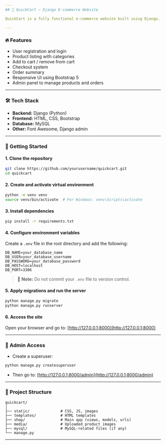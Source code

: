 ```yaml
---
## 🛒 QuickCart – Django E-commerce Website

QuickCart is a fully functional e-commerce website built using Django. It allows users to browse products, add them to a cart, and securely place orders — all with a clean Bootstrap frontend.

---
```


### 🔥 Features

- User registration and login  
- Product listing with categories  
- Add to cart / remove from cart  
- Checkout system  
- Order summary  
- Responsive UI using Bootstrap 5  
- Admin panel to manage products and orders  

---

### 🛠️ Tech Stack

- **Backend:** Django (Python)  
- **Frontend:** HTML, CSS, Bootstrap  
- **Database:** MySQL  
- **Other:** Font Awesome, Django admin  

---

### 🚀 Getting Started

#### 1. Clone the repository

```bash
git clone https://github.com/yourusername/quickcart.git
cd quickcart
```

#### 2. Create and activate virtual environment

```bash
python -m venv venv
source venv/bin/activate  # For Windows: venv\Scripts\activate
```

#### 3. Install dependencies

```bash
pip install -r requirements.txt
```

#### 4. Configure environment variables

Create a `.env` file in the root directory and add the following:

```env
DB_NAME=your_database_name
DB_USER=your_database_username
DB_PASSWORD=your_database_password
DB_HOST=localhost
DB_PORT=3306
```

> 🔐 **Note:** Do not commit your `.env` file to version control.

#### 5. Apply migrations and run the server

```bash
python manage.py migrate
python manage.py runserver
```

#### 6. Access the site

Open your browser and go to: [http://127.0.0.1:8000](http://127.0.0.1:8000)

---

### 🔐 Admin Access

- Create a superuser:
```bash
python manage.py createsuperuser
```

- Then go to: [http://127.0.0.1:8000/admin](http://127.0.0.1:8000/admin)

---

### 📁 Project Structure

```
quickcart/
│
├── static/              # CSS, JS, images
├── templates/           # HTML templates
├── shop/                # Main app (views, models, urls)
├── media/               # Uploaded product images
├── mysql/               # MySQL-related files (if any)
└── manage.py
```

---

